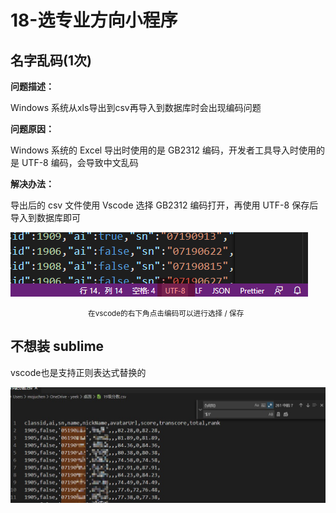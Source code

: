 # 18-选专业方向小程序

## 名字乱码(1次)

**问题描述：**

Windows 系统从xls导出到csv再导入到数据库时会出现编码问题

**问题原因：**

Windows 系统的 Excel 导出时使用的是 GB2312 编码，开发者工具导入时使用的是 UTF-8 编码，会导致中文乱码

**解决办法：**

导出后的 csv 文件使用 Vscode 选择 GB2312 编码打开，再使用 UTF-8 保存后导入到数据库即可



![image-20200520105609241](md_img/image-20200520105609241.png)

<center> <small> 在vscode的右下角点击编码可以进行选择 / 保存  </small></center>

## 不想装 sublime

vscode也是支持正则表达式替换的

![image-20200520103139668](md_img/image-20200520103139668.png)